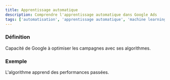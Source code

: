 ```yaml
---
title: Apprentissage automatique
description: Comprendre l'apprentissage automatique dans Google Ads
tags: ['automatisation', 'apprentissage automatique', 'machine learning', 'algorithmes', 'optimisation automatique', 'intelligence artificielle', 'google ads']
---
```


### Définition
Capacité de Google à optimiser les campagnes avec ses algorithmes.

### Exemple
L'algorithme apprend des performances passées.